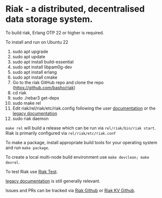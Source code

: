# Riak - a distributed, decentralised data storage system.

To build riak, Erlang OTP 22 or higher is required.

To install and run on Ubuntu 22

1. sudo apt upgrade
2. sudo apt update
3. sudo apt install build-essential
4. sudo apt install libpam0g-dev
5. sudo apt install erlang
6. sudo apt install cmake
7. Go to the riak GitHub repo and clone the repo (https://github.com/basho/riak)
8.  cd riak
9. sudo ./rebar3 get-deps
10. sudo make rel
11. Edit riak/rel/riak/etc/riak.config following the user  [documentation](https://www.tiot.jp/riak-docs/riak/kv/2.9.10/) or the [legacy documentation](https://docs.riak.com/riak/kv/latest/index.html)
12. sudo riak daemon

`make rel` will build a release which can be run via `rel/riak/bin/riak start`.  Riak is primarily configured via `rel/riak/etc/riak.conf`

To make a package, install appropriate build tools for your operating system and run `make package`.

To create a local multi-node build environment use `make devclean; make devrel`.

To test Riak use [Riak Test](https://github.com/basho/riak_test/blob/develop-3.0/doc/SIMPLE_SETUP.md).

[legacy documentation](https://docs.riak.com/riak/kv/latest/index.html) is still generally relevant.

Issues and PRs can be tracked via [Riak Github](https://github.com/basho/riak/issues) or [Riak KV Github](https://github.com/basho/riak_kv/issues).
